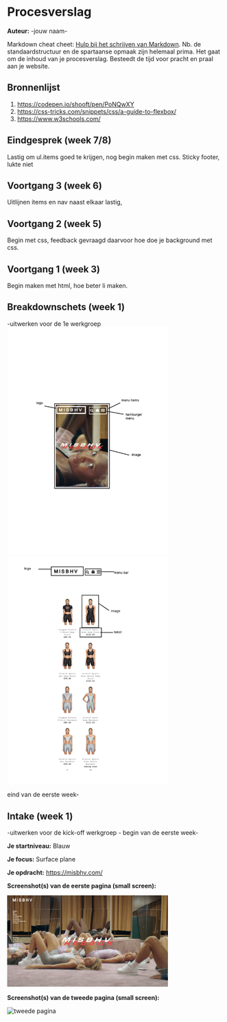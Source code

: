 # Procesverslag
**Auteur:** -jouw naam-

Markdown cheat cheet: [Hulp bij het schrijven van Markdown](https://github.com/adam-p/markdown-here/wiki/Markdown-Cheatsheet). Nb. de standaardstructuur en de spartaanse opmaak zijn helemaal prima. Het gaat om de inhoud van je procesverslag. Besteedt de tijd voor pracht en praal aan je website.



## Bronnenlijst
1. https://codepen.io/shooft/pen/PoNQwXY
2. https://css-tricks.com/snippets/css/a-guide-to-flexbox/
3. https://www.w3schools.com/



## Eindgesprek (week 7/8)

Lastig om ul.items goed te krijgen, nog begin maken met css.
Sticky footer, lukte niet

## Voortgang 3 (week 6)

Uitlijnen items en nav naast elkaar lastig, 


## Voortgang 2 (week 5)

Begin met css, feedback gevraagd daarvoor 
hoe doe je background met css. 



## Voortgang 1 (week 3)
Begin maken met html, hoe beter li <a> maken. 





## Breakdownschets (week 1)

-uitwerken voor de 1e werkgroep
<img src="images/breakdownweek1.png" width="375px" alt="breakdownschets week 1">
<img src="images/breakdownweek1.2.png" width="375px" alt="tweede pagina">






eind van de eerste week-



## Intake (week 1)
-uitwerken voor de kick-off werkgroep - begin van de eerste week-

**Je startniveau:** Blauw 

**Je focus:** Surface plane

**Je opdracht:** https://misbhv.com/

**Screenshot(s) van de eerste pagina (small screen):**

<img src="images/firstpage.png" width="375px" alt="eerste pagina">

**Screenshot(s) van de tweede pagina (small screen):**

<img src="images/secondpage.png" width="375px" alt="tweede pagina">
